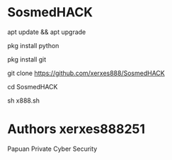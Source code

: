 # SosmedHACK

apt update && apt upgrade

pkg install python

pkg install git

git clone https://github.com/xerxes888/SosmedHACK

cd SosmedHACK

sh x888.sh

# Authors xerxes888251

Papuan Private Cyber Security
